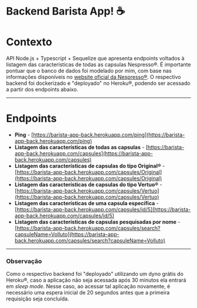 # Backend Barista App! :coffee:

# Contexto

API Node.js + Typescript + Sequelize que apresenta endpoints voltados à listagem das características de todas as capsulas Nespresso®.
É importante pontuar que o banco de dados foi modelado por mim, com base nas informações disponíveis no [website oficial da Nespresso®](https://www.nespresso.com/br/pt/order/capsules/original).
O respectivo backend foi dockerizado e "deployado" no Heroku®, podendo ser acessado a partir dos endpoints abaixo.

---

# Endpoints

 - **Ping** - [https://barista-app-back.herokuapp.com/ping](https://barista-app-back.herokuapp.com/ping)
 - **Listagem das características de todas as capsulas** - [https://barista-app-back.herokuapp.com/capsules](https://barista-app-back.herokuapp.com/capsules)
 - **Listagem das características de capsulas do tipo Original®** - [https://barista-app-back.herokuapp.com/capsules/Original](https://barista-app-back.herokuapp.com/capsules/Original)
 - **Listagem das características de capsulas do tipo Vertuo®** - [https://barista-app-back.herokuapp.com/capsules/Vertuo](https://barista-app-back.herokuapp.com/capsules/Vertuo)
 - **Listagem das características de uma capsula específica** - [https://barista-app-back.herokuapp.com/capsules/id/5](https://barista-app-back.herokuapp.com/capsules/id/5)
 - **Listagem das características de capsulas pesquisadas por nome** - [https://barista-app-back.herokuapp.com/capsules/search?capsuleName=Volluto](https://barista-app-back.herokuapp.com/capsules/search?capsuleName=Volluto)
---

### Observação

Como o respectivo backend foi "deployado" utilizando um dyno grátis do Heroku®, caso a aplicação não seja acessada após 30 minutos ela entrará em _sleep mode_.
Nesse caso, ao acessar tal aplicação novamente, é necessário uma espera inicial de 20 segundos antes que a primeira requisição seja concluída.

